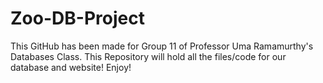 # Zoo-DB-Project
This GitHub has been made for Group 11 of Professor Uma Ramamurthy's Databases Class. This Repository will hold all the files/code for our database and website!
Enjoy!
